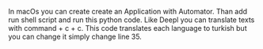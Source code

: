 In macOs you can create create an Application with Automator. Than add run shell script and run this python code.  Like Deepl you can translate texts with command + c + c.
This code translates each language to turkish but you can change it simply change line 35.
